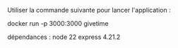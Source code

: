 Utiliser la commande suivante pour lancer l'application :

docker run -p 3000:3000 givetime

dépendances :
node 22
express 4.21.2